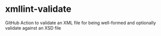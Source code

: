 # xmllint-validate

GitHub Action to validate an XML file for being well-formed and optionally validate against an XSD file
